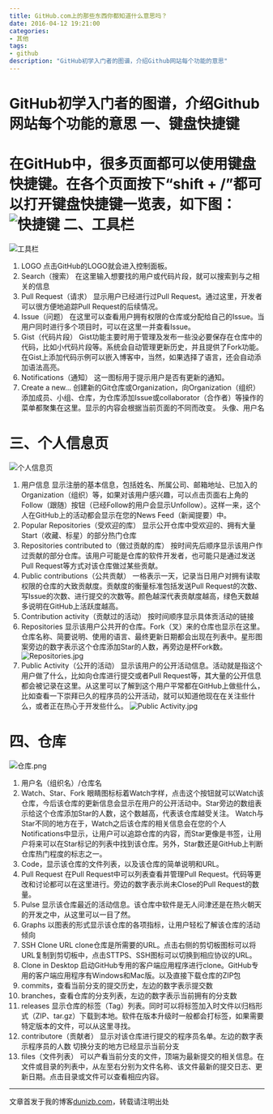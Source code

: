 ```yaml
---
title: GitHub.com上的那些东西你都知道什么意思吗？
date: 2016-04-12 19:21:00
categories:
- 其他
tags:
- github
description: "GitHub初学入门者的图谱，介绍Github网站每个功能的意思"
---
```


GitHub初学入门者的图谱，介绍Github网站每个功能的意思
一、键盘快捷键
=============================
在GitHub中，很多页面都可以使用键盘快捷键。在各个页面按下“shift + /”都可以打开键盘快捷键一览表，如下图：
![快捷键](//ww3.sinaimg.cn/large/006tNc79ly1g5d80e9e8rj30st0dqwfp.jpg)
二、工具栏
============================
![工具栏](//ww3.sinaimg.cn/large/006tNc79ly1g5d80f9w7sj30rz0443yx.jpg)
1. LOGO
点击GitHub的LOGO就会进入控制面板。
2. Search（搜索）
在这里输入想要找的用户或代码片段，就可以搜索到与之相关的信息
3. Pull Request（请求）
显示用户已经进行过Pull Request。通过这里，开发者可以很方便地追踪Pull Request的后续情况。
4. Issue（问题）
在这里可以查看用户拥有权限的仓库或分配给自己的Issue。当用户同时进行多个项目时，可以在这里一并查看Issue。
5. Gist（代码片段）
Gist功能主要时用于管理及发布一些没必要保存在仓库中的代码，比如小代码片段等。系统会自动管理更新历史，并且提供了Fork功能。在Gist上添加代码示例可以嵌入博客中，当然，如果选择了语言，还会自动添加语法高亮。
6. Notifications（通知）
这一图标用于提示用户是否有更新的通知。
7. Create a new...
创建新的Git仓库或Organization，向Organization（组织）添加成员、小组、仓库，为仓库添加Issue或collaborator（合作者）等操作的菜单都聚集在这里。显示的内容会根据当前页面的不同而改变。
头像、用户名

三、个人信息页
==================================
![个人信息页](//ww4.sinaimg.cn/large/006tNc79ly1g5d80ih41dj30sr0rwwvk.jpg)
1. 用户信息
显示注册的基本信息，包括姓名、所属公司、邮箱地址、已加入的Organization（组织）等，如果对该用户感兴趣，可以点击页面右上角的Follow（跟随）按钮（已经Follow的用户会显示Unfollow）。这样一来，这个人在GitHub上的活动都会显示在您的News Feed（新闻提要）中。
2. Popular Repositories（受欢迎的库）
显示公开仓库中受欢迎的、拥有大量Start（收藏、标星）的部分热门仓库
3. Repositories contributed to（做过贡献的库）
按时间先后顺序显示该用户作过贡献的部分仓库。该用户可能是仓库的软件开发者，也可能只是通过发送Pull Request等方式对该仓库做过某些贡献。
4. Public contributions（公共贡献）
一格表示一天，记录当日用户对拥有读取权限的仓库的大致贡献度。贡献度的衡量标准包括发送Pull Request的次数、写Issue的次数、进行提交的次数等。颜色越深代表贡献度越高，绿色天数越多说明在GitHub上活跃度越高。
5. Contribution activity（贡献过的活动）
按时间顺序显示具体贡活动的链接
6. Repositories
显示该用户公共开的仓库。Fork（叉）来的仓库也显示在这里。
仓库名称、简要说明、使用的语言、最终更新日期都会出现在列表中。星形图案旁边的数字表示这个仓库添加Star的人数，再旁边是杯Fork数。
![Repositories.jpg](//ww3.sinaimg.cn/large/006tNc79ly1g5d80iwua7j30st0e4759.jpg)
7. Public Activity（公开的活动）
显示该用户的公开活动信息。活动就是指这个用户做了什么，比如向仓库进行提交或者Pull Request等，其大量的公开信息都会被记录在这里。从这里可以了解到这个用户平常都在GitHub上做些什么，比如查看一下崇拜已久的程序员的公开活动，就可以知道他现在在关注些什么，或者正在热心于开发些什么。
![Public Activity.jpg](//ww2.sinaimg.cn/large/006tNc79ly1g5d80jvwgbj30ro0bt3zi.jpg)

四、仓库
==============================
![仓库.png](//ww4.sinaimg.cn/large/006tNc79ly1g5d8180h6wj30s00fwmyy.jpg)
1. 用户名（组织名）/仓库名
2. Watch、Star、Fork
眼睛图标标着Watch字样，点击这个按钮就可以Watch该仓库，今后该仓库的更新信息会显示在用户的公开活动中。Star旁边的数组表示给这个仓库添加Star的人数，这个数越高，代表该仓库越受关注。
Watch与Star不同的地方在于，Watch之后该仓库的相关信息会在您的个人Notifications中显示，让用户可以追踪仓库的内容，而Star更像是书签，让用户将来可以在Star标记的列表中找到该仓库。另外，Star数还是GitHub上判断仓库热门程度的标志之一。
3. Code，显示该仓库的文件列表，以及该仓库的简单说明和URL。
4. Pull Request
在Pull Request中可以列表查看并管理Pull Request。代码等更改和讨论都可以在这里进行。旁边的数字表示尚未Close的Pull Request的数量。
5. Pulse
显示该仓库最近的活动信息。该仓库中软件是无人问津还是在热火朝天的开发之中，从这里可以一目了然。
6. Graphs
以图表的形式显示该仓库的各项指标，让用户轻松了解该仓库的活动倾向
7. SSH Clone URL
clone仓库是所需要的URL。点击右侧的剪切板图标可以将URL复制到剪切板中，点击STTPS、SSH图标可以切换到相应协议的URL。
8. Clone in Desktop
启动GitHub专用的客户端应用程序进行clone。GitHub专用的客户端应用程序有Windows和Mac版。以及直接下载仓库的ZIP包
9. commits，查看当前分支的提交历史，左边的数字表示提交数
10. branches，查看仓库的分支列表，左边的数字表示当前拥有的分支数
11. releases
显示仓库的标签（Tag）列表。同时可以将标签加入时文件以归档形式（ZIP、tar.gz）下载到本地。软件在版本升级时一般都会打标签，如果需要特定版本的文件，可以从这里寻找。
12. contributore（贡献者）
显示对该仓库进行提交的程序员名单。左边的数字表示程序员的人数
切换分支的地方已经显示当前分支
13. files（文件列表）
可以产看当前分支的文件，顶端为最新提交的相关信息。在文件或目录的列表中，从左至右分别为文件名称、该文件最新的提交日志、更新日期。点击目录或文件可以查看相应内容。

******************************************
文章首发于我的博客[dunizb.com](//dunizb.com)，转载请注明出处